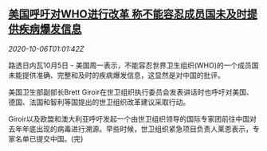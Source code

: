 <!--1601947395000-->
[美国呼吁对WHO进行改革 称不能容忍成员国未及时提供疾病爆发信息](https://cn.reuters.com/article/us-who-reform-1006-idCNKBS26R033)
------

<div><i>2020-10-06T01:01:42Z</i></div><p>路透日内瓦10月5日 - 美国周一表示，不能容忍世界卫生组织(WHO)的一个成员国未能提供准确、完整和及时的疾病爆发信息，这显然是对中国的批评。</p><p>美国卫生部副部长Brett Giroir在世卫组织执行委员会发表讲话时也呼吁对美国、德国、法国和智利等国提出的世卫组织改革建议采取行动。</p><p>Giroir以及欧盟和澳大利亚呼吁发起一个由世卫组织领导的国际专家团前往中国对去年年底出现的病毒进行溯源。早些时候，世卫组织紧急项目负责人莱恩表示，专家名单已提交中国。(完)</p>
